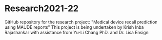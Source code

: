 # Research2021-22
GitHub repository for the research project: "Medical device recall prediction using MAUDE reports"
This project is being undertaken by Krish Inba Rajashankar with assistance from Yu-Li Chang PhD. and Dr. Lisa Ensign
